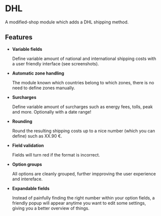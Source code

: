 # DHL

A modified-shop module which adds a DHL shipping method.

## Features

-   **Variable fields**

    Define variable amount of national and international shipping costs with a user friendly interface (see screenshots).

-   **Automatic zone handling**

    The module known which countries belong to which zones, there is no need to define zones manually.

-   **Surcharges**

    Define variable amount of surcharges such as energy fees, tolls, peak and more. Optionally with a date range!

-   **Rounding**

    Round the resulting shipping costs up to a nice number (which you can define) such as XX.90 €.

-   **Field validation**

    Fields will turn red if the format is incorrect.

-   **Option groups**

    All options are cleanly grouped, further impproving the user experience and intereface.

-   **Expandable fields**

    Instead of painfully finding the right number within your option fields, a friendly popup will appear anytime you want to edit some settings, giving you a better overview of things.
